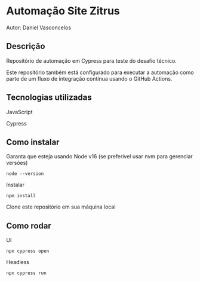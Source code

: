 # Automação Site Zitrus
Autor: Daniel Vasconcelos

## Descrição
Repositório de automação em Cypress para teste do desafio técnico.

Este repositório também está configurado para executar a automação como parte de um fluxo de integração contínua usando o GitHub Actions.

## Tecnologias utilizadas

JavaScript

Cypress


## Como instalar

Garanta que esteja usando Node v16 (se preferivel usar nvm para gerenciar versões)
```
node --version
```

Instalar
```
npm install
```

Clone este repositório em sua máquina local

## Como rodar

UI
```
npx cypress open
```
Headless
```
npx cypress run
```
